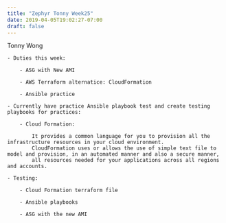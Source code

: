 ```yaml
---
title: "Zephyr Tonny Week25"
date: 2019-04-05T19:02:27-07:00
draft: false
---
```


Tonny Wong

	- Duties this week:
	
		- ASG with New AMI
		
		- AWS Terraform alternatice: CloudFormation
		
		- Ansible practice
		
	- Currently have practice Ansible playbook test and create testing playbooks for practices:
	
		- Cloud Formation:
		
			It provides a common language for you to provision all the infrastructure resources in your cloud environment. 
			CloudFormation uses or allows the use of simple text file to model and provision, in an automated manner and also a secure manner, 
			all resources needed for your applications across all regions and accounts.

	- Testing:
		
		- Cloud Formation terraform file
		
		- Ansible playbooks
		
		- ASG with the new AMI

